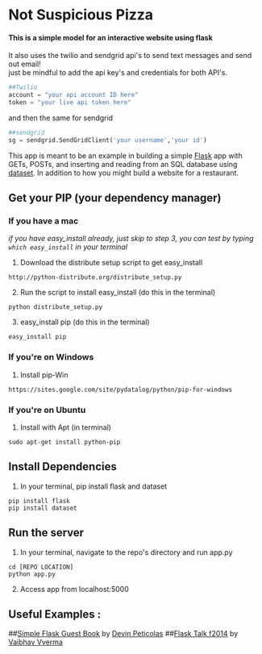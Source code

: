 Not Suspicious Pizza	
============

#### This is a simple model for an interactive website using flask 

It also uses the twilio and sendgrid api's to send text messages and send out email!   
just be mindful to add the api key's and credentials for both API's. 

```python
##Twilio
account = "your api account ID here"
token = "your live api token here"


```
and then the same for sendgrid

```python
##sendgrid
sg = sendgrid.SendGridClient('your username','your id')
```

This app is meant to be an example in building a simple [Flask](http://flask.pocoo.org/) app with GETs, POSTs, and inserting and reading from an SQL database using [dataset](https://dataset.readthedocs.org/en/latest/). In addition to how you might build a website for a restaurant. 

## Get your PIP (your dependency manager)

### If you have a mac

_if you have easy_install already, just skip to step 3, you can test by typing ```which easy_install``` in your terminal_

1. Download the distribute setup script to get easy_install
```
http://python-distribute.org/distribute_setup.py
```

2. Run the script to install easy_install (do this in the terminal)
```
python distribute_setup.py
```

3. easy_install pip (do this in the terminal)
```
easy_install pip
```

### If you're on Windows

1. Install pip-Win
```
https://sites.google.com/site/pydatalog/python/pip-for-windows
```

### If you're on Ubuntu

1. Install with Apt (in terminal)
```
sudo apt-get install python-pip
```

## Install Dependencies

1. In your terminal, pip install flask and dataset
```
pip install flask
pip install dataset
```

## Run the server

1. In your terminal, navigate to the repo's directory and run app.py
```
cd [REPO LOCATION]
python app.py
```

2. Access app from localhost:5000


## Useful Examples :
##[Simple Flask Guest Book](https://github.com/x/Simple-Flask-Guest-Book) by [Devin Peticolas](https://github.com/x)
##[Flask Talk f2014](https://github.com/usacs/flaskTalkF2014) by [Vaibhav Vverma](https://github.com/v)
##
